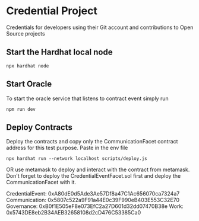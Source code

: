# Credential Project
Credentials for developers using their Git account and contributions to Open Source projects

## Start the Hardhat local node
```
npx hardhat node
```

## Start Oracle
To start the oracle service that listens to contract event simply run
```
npm run dev
```
## Deploy Contracts
Deploy the contracts and copy only the CommunicationFacet contract address for this test purpose. Paste in the env file
```
npx hardhat run --network localhost scripts/deploy.js
```
OR
use metamask to deploy and interact with the contract from metamask. Don't forget to deploy the CredentialEventFacet.sol first and deploy the CommunicationFacet with it.

 CredentialEvent: 0xA80dE0d5Ade3Ae57Df8a47C1Ac656070ca7324a7 
 Communication: 0x5807c522a9F91a44E0c39F990eB403E553C32E70 
 Governance: 0xB0f1E505eF8e073EfC2a27D601d32dd07470B38e 
 Work: 0x5743DE8eb2B34AEB32658108d2cD476C53385Ca0




